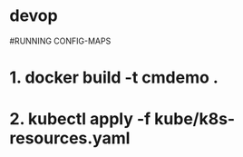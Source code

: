 # devop

#RUNNING CONFIG-MAPS

# 1. docker build -t cmdemo .
# 2. kubectl apply -f kube/k8s-resources.yaml


